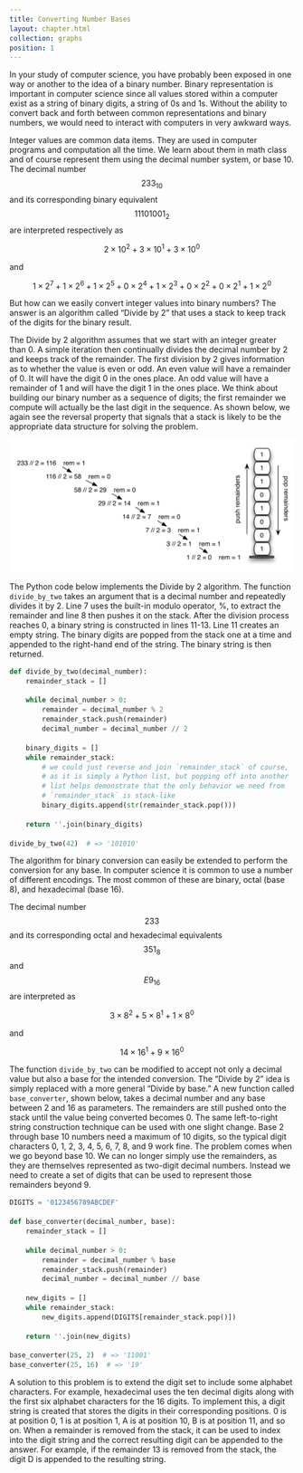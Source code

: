 ```yaml
---
title: Converting Number Bases
layout: chapter.html
collection: graphs
position: 1
---
```


In your study of computer science, you have probably been exposed in one
way or another to the idea of a binary number. Binary representation is
important in computer science since all values stored within a computer
exist as a string of binary digits, a string of 0s and 1s. Without the
ability to convert back and forth between common representations and
binary numbers, we would need to interact with computers in very awkward
ways.

Integer values are common data items. They are used in computer programs
and computation all the time. We learn about them in math class and of
course represent them using the decimal number system, or base 10. The
decimal number $$233_{10}$$ and its corresponding binary equivalent
$$11101001_{2}$$ are interpreted respectively as

$$2\times10^{2} + 3\times10^{1} + 3\times10^{0}$$

and

$$1\times2^{7} + 1\times2^{6} + 1\times2^{5} + 0\times2^{4} + 1\times2^{3} + 0\times2^{2} + 0\times2^{1} + 1\times2^{0}$$

But how can we easily convert integer values into binary numbers? The
answer is an algorithm called “Divide by 2” that uses a stack to keep
track of the digits for the binary result.

The Divide by 2 algorithm assumes that we start with an integer greater
than 0. A simple iteration then continually divides the decimal number
by 2 and keeps track of the remainder. The first division by 2 gives
information as to whether the value is even or odd. An even value will
have a remainder of 0. It will have the digit 0 in the ones place. An
odd value will have a remainder of 1 and will have the digit 1 in the
ones place. We think about building our binary number as a sequence of
digits; the first remainder we compute will actually be the last digit
in the sequence. As shown below, we again see
the reversal property that signals that a stack is likely to be the
appropriate data structure for solving the problem.

![Decimal-to-Binary Conversion](figures/decimal-to-binary.png)

The Python code below implements the
Divide by 2 algorithm. The function `divide_by_two` takes an argument that
is a decimal number and repeatedly divides it by 2. Line 7 uses the
built-in modulo operator, %, to extract the remainder and line 8 then
pushes it on the stack. After the division process reaches 0, a binary
string is constructed in lines 11-13. Line 11 creates an empty string.
The binary digits are popped from the stack one at a time and appended
to the right-hand end of the string. The binary string is then returned.

```python
def divide_by_two(decimal_number):
    remainder_stack = []

    while decimal_number > 0:
        remainder = decimal_number % 2
        remainder_stack.push(remainder)
        decimal_number = decimal_number // 2

    binary_digits = []
    while remainder_stack:
        # we could just reverse and join `remainder_stack` of course,
        # as it is simply a Python list, but popping off into another
        # list helps demonstrate that the only behavior we need from
        # `remainder_stack` is stack-like
        binary_digits.append(str(remainder_stack.pop()))

    return ''.join(binary_digits)

divide_by_two(42)  # => '101010'
```

The algorithm for binary conversion can easily be extended to perform
the conversion for any base. In computer science it is common to use a
number of different encodings. The most common of these are binary,
octal (base 8), and hexadecimal (base 16).

The decimal number $$233$$ and its corresponding octal and hexadecimal
equivalents $$351_{8}$$ and $$E9_{16}$$ are interpreted as

$$3\times8^{2} + 5\times8^{1} + 1\times8^{0}$$

and

$$14\times16^{1} + 9\times16^{0}$$

The function `divide_by_two` can be modified to accept not only a decimal
value but also a base for the intended conversion. The “Divide by 2”
idea is simply replaced with a more general “Divide by base.” A new
function called `base_converter`, shown below, takes a decimal number and any
base between 2 and 16 as parameters. The remainders are still pushed
onto the stack until the value being converted becomes 0. The same
left-to-right string construction technique can be used with one slight
change. Base 2 through base 10 numbers need a maximum of 10 digits, so
the typical digit characters 0, 1, 2, 3, 4, 5, 6, 7, 8, and 9 work fine.
The problem comes when we go beyond base 10. We can no longer simply use
the remainders, as they are themselves represented as two-digit decimal
numbers. Instead we need to create a set of digits that can be used to
represent those remainders beyond 9.

```python
DIGITS = '0123456789ABCDEF'

def base_converter(decimal_number, base):
    remainder_stack = []

    while decimal_number > 0:
        remainder = decimal_number % base
        remainder_stack.push(remainder)
        decimal_number = decimal_number // base

    new_digits = []
    while remainder_stack:
        new_digits.append(DIGITS[remainder_stack.pop()])

    return ''.join(new_digits)

base_converter(25, 2)  # => '11001'
base_converter(25, 16)  # => '19'
```

A solution to this problem is to extend the digit set to include some
alphabet characters. For example, hexadecimal uses the ten decimal
digits along with the first six alphabet characters for the 16 digits.
To implement this, a digit string is created that stores the digits in their
corresponding positions. 0 is at position 0, 1 is at position 1, A is at
position 10, B is at position 11, and so on. When a remainder is removed
from the stack, it can be used to index into the digit string and the
correct resulting digit can be appended to the answer. For example, if
the remainder 13 is removed from the stack, the digit D is appended to
the resulting string.

